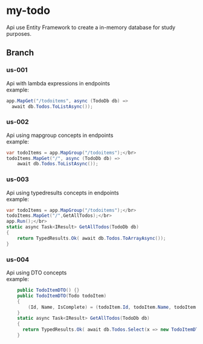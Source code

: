 # my-todo

Api use Entity Framework to create a in-memory database for study purposes.

## Branch
### us-001
Api with lambda expressions in endpoints </br>
example: 
```csharp
app.MapGet("/todoitems", async (TodoDb db) =>
  await db.Todos.ToListAsync());
```
### us-002
Api using mapgroup concepts in endpoints </br>
example: 
```csharp
var todoItems = app.MapGroup("/todoitems");</br>
todoItems.MapGet("/", async (TodoDb db) =>
    await db.Todos.ToListAsync());
```
### us-003
Api using typedresults concepts in endpoints </br>
example: 
```csharp
var todoItems = app.MapGroup("/todoitems");</br>
todoItems.MapGet("/",GetAllTodos);</br>
app.Run();</br>
static async Task<IResult> GetAllTodos(TodoDb db)
{
    return TypedResults.Ok( await db.Todos.ToArrayAsync());
}
```
### us-004
Api using DTO concepts </br>
example:
```csharp
    public TodoItemDTO() {}
    public TodoItemDTO(Todo todoItem)
    {
        (Id, Name, IsComplete) = (todoItem.Id, todoItem.Name, todoItem.IsComplete);
    }
    static async Task<IResult> GetAllTodos(TodoDb db)
    {
      return TypedResults.Ok( await db.Todos.Select(x => new TodoItemDTO(x)).ToArrayAsync());
    }
```


